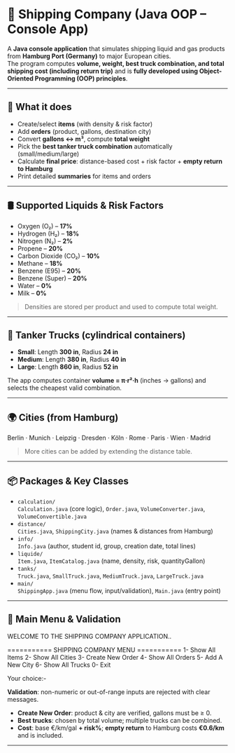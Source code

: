 # 🚚 Shipping Company (Java OOP – Console App)

A **Java console application** that simulates shipping liquid and gas products from **Hamburg Port (Germany)** to major European cities.  
The program computes **volume, weight, best truck combination, and total shipping cost (including return trip)** and is **fully developed using Object-Oriented Programming (OOP) principles**.

---

## 📌 What it does

- Create/select **items** (with density & risk factor)
- Add **orders** (product, gallons, destination city)
- Convert **gallons ↔ m³**, compute **total weight**
- Pick the **best tanker truck combination** automatically (small/medium/large)
- Calculate **final price**: distance-based cost + risk factor + **empty return to Hamburg**
- Print detailed **summaries** for items and orders

---

## 🛢️ Supported Liquids & Risk Factors

- Oxygen (O₂) – **17%**
- Hydrogen (H₂) – **18%**
- Nitrogen (N₂) – **2%**
- Propene – **20%**
- Carbon Dioxide (CO₂) – **10%**
- Methane – **18%**
- Benzene (E95) – **20%**
- Benzene (Super) – **20%**
- Water – **0%**
- Milk – **0%**

> Densities are stored per product and used to compute total weight.

---

## 🚛 Tanker Trucks (cylindrical containers)

- **Small**: Length **300 in**, Radius **24 in**
- **Medium**: Length **380 in**, Radius **40 in**
- **Large**: Length **860 in**, Radius **52 in**

The app computes container **volume = π·r²·h** (inches → gallons) and selects the cheapest valid combination.

---

## 🌍 Cities (from Hamburg)

Berlin · Munich · Leipzig · Dresden · Köln · Rome · Paris · Wien · Madrid

> More cities can be added by extending the distance table.

---

## 📦 Packages & Key Classes

- `calculation/`  
  `Calculation.java` (core logic), `Order.java`, `VolumeConverter.java`, `VolumeConvertible.java`
- `distance/`  
  `Cities.java`, `ShippingCity.java` (names & distances from Hamburg)
- `info/`  
  `Info.java` (author, student id, group, creation date, total lines)
- `liquide/`  
  `Item.java`, `ItemCatalog.java` (name, density, risk, quantityGallon)
- `tanks/`  
  `Truck.java`, `SmallTruck.java`, `MediumTruck.java`, `LargeTruck.java`
- `main/`  
  `ShippingApp.java` (menu flow, input/validation), `Main.java` (entry point)

---

## 🧭 Main Menu & Validation

WELCOME TO THE SHIPPING COMPANY APPLICATION..

=========== SHIPPING COMPANY MENU ===========
1- Show All Items
2- Show All Cities
3- Create New Order
4- Show All Orders
5- Add A New City
6- Show All Trucks
0- Exit

Your choice:-

**Validation**: non-numeric or out-of-range inputs are rejected with clear messages.

- **Create New Order**: product & city are verified, gallons must be ≥ 0.
- **Best trucks**: chosen by total volume; multiple trucks can be combined.
- **Cost**: base €/km/gal **+ risk%**; **empty return** to Hamburg costs **€0.6/km** and is included.

---

